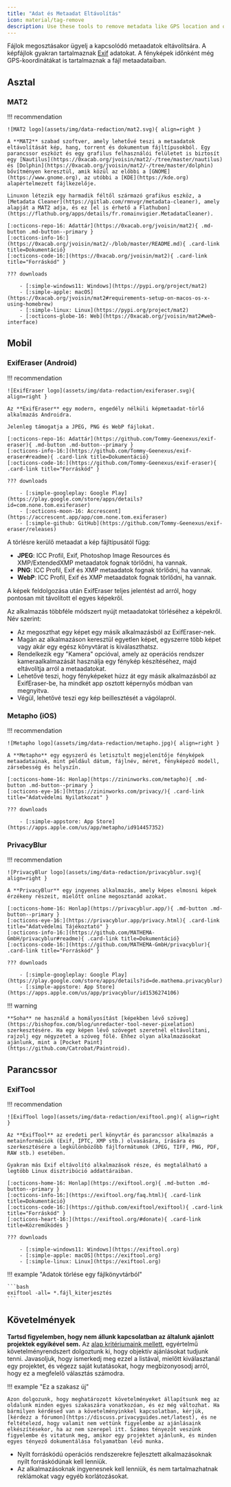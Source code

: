 ```yaml
---
title: "Adat és Metaadat Eltávolítás"
icon: material/tag-remove
description: Use these tools to remove metadata like GPS location and other identifying information from photos and files you share.
---
```


Fájlok megosztásakor ügyelj a kapcsolódó metaadatok eltávolítsára. A képfájlok gyakran tartalmaznak [Exif](https://en.wikipedia.org/wiki/Exif) adatokat. A fényképek időnként még GPS-koordinátákat is tartalmaznak a fájl metaadataiban.

## Asztal

### MAT2

!!! recommendation

    ![MAT2 logo](assets/img/data-redaction/mat2.svg){ align=right }
    
    A **MAT2** szabad szoftver, amely lehetővé teszi a metaadatok eltávolítását kép, hang, torrent és dokumentum fájltípusokból. Egy parancssor eszközt és egy grafilus felhasználói felületet is biztosít egy [Nautilus](https://0xacab.org/jvoisin/mat2/-/tree/master/nautilus) és [Dolphin](https://0xacab.org/jvoisin/mat2/-/tree/master/dolphin) bővítményen keresztül, amik közül az előbbi a [GNOME](https://www.gnome.org), az utóbbi a [KDE](https://kde.org) alapértelmezett fájlkezelője.
    
    Linuxon létezik egy harmadik féltől származó grafikus eszköz, a [Metadata Cleaner](https://gitlab.com/rmnvgr/metadata-cleaner), amely alapját a MAT2 adja, és ez [el is érhető a Flathubon](https://flathub.org/apps/details/fr.romainvigier.MetadataCleaner).
    
    [:octicons-repo-16: Adattár](https://0xacab.org/jvoisin/mat2){ .md-button .md-button--primary }
    [:octicons-info-16:](https://0xacab.org/jvoisin/mat2/-/blob/master/README.md){ .card-link title=Dokumentáció}
    [:octicons-code-16:](https://0xacab.org/jvoisin/mat2){ .card-link title="Forráskód" }
    
    ??? downloads
    
        - [:simple-windows11: Windows](https://pypi.org/project/mat2)
        - [:simple-apple: macOS](https://0xacab.org/jvoisin/mat2#requirements-setup-on-macos-os-x-using-homebrew)
        - [:simple-linux: Linux](https://pypi.org/project/mat2)
        - [:octicons-globe-16: Web](https://0xacab.org/jvoisin/mat2#web-interface)

## Mobil

### ExifEraser (Android)

!!! recommendation

    ![ExifEraser logo](assets/img/data-redaction/exiferaser.svg){ align=right }
    
    Az **ExifEraser** egy modern, engedély nélküli képmetaadat-törlő alkalmazás Androidra.
    
    Jelenleg támogatja a JPEG, PNG és WebP fájlokat.
    
    [:octicons-repo-16: Adattár](https://github.com/Tommy-Geenexus/exif-eraser){ .md-button .md-button--primary }
    [:octicons-info-16:](https://github.com/Tommy-Geenexus/exif-eraser#readme){ .card-link title=Dokumentáció}
    [:octicons-code-16:](https://github.com/Tommy-Geenexus/exif-eraser){ .card-link title="Forráskód" }
    
    ??? downloads
    
        - [:simple-googleplay: Google Play](https://play.google.com/store/apps/details?id=com.none.tom.exiferaser)
        - [:octicons-moon-16: Accrescent](https://accrescent.app/app/com.none.tom.exiferaser)
        - [:simple-github: GitHub](https://github.com/Tommy-Geenexus/exif-eraser/releases)

A törlésre kerülő metaadat a kép fájltípusától függ:

* **JPEG**: ICC Profil, Exif, Photoshop Image Resources és XMP/ExtendedXMP metaadatok fognak törlődni, ha vannak.
* **PNG**: ICC Profil, Exif és XMP metaadatok fognak törlődni, ha vannak.
* **WebP**: ICC Profil, Exif és XMP metaadatok fognak törlődni, ha vannak.

A képek feldolgozása után ExifEraser teljes jelentést ad arról, hogy pontosan mit távolított el egyes képekről.

Az alkalmazás többféle módszert nyújt metaadatokat törléséhez a képekről. Név szerint:

* Az megoszthat egy képet egy másik alkalmazásból az ExifEraser-nek.
* Magán az alkalmazáson keresztül egyetlen képet, egyszerre több képet vagy akár egy egész könyvtárat is kiválaszthatsz.
* Rendelkezik egy "Kamera" opcióval, amely az operációs rendszer kameraalkalmazását használja egy fénykép készítéséhez, majd eltávolítja arról a metaadatokat.
* Lehetővé teszi, hogy fényképeket húzz át egy másik alkalmazásból az ExifEraser-be, ha mindkét app osztott képernyős módban van megnyitva.
* Végül, lehetővé teszi egy kép beillesztését a vágólapról.

### Metapho (iOS)

!!! recommendation

    ![Metapho logo](assets/img/data-redaction/metapho.jpg){ align=right }
    
    A **Metapho** egy egyszerű és letisztult megjelenítője fényképek metaadatainak, mint például dátum, fájlnév, méret, fényképező modell, zársebesség és helyszín.
    
    [:octicons-home-16: Honlap](https://zininworks.com/metapho){ .md-button .md-button--primary }
    [:octicons-eye-16:](https://zininworks.com/privacy/){ .card-link title="Adatvédelmi Nyilatkozat" }
    
    ??? downloads
    
        - [:simple-appstore: App Store](https://apps.apple.com/us/app/metapho/id914457352)

### PrivacyBlur

!!! recommendation

    ![PrivacyBlur logo](assets/img/data-redaction/privacyblur.svg){ align=right }
    
    A **PrivacyBlur** egy ingyenes alkalmazás, amely képes elmosni képek érzékeny részeit, mielőtt online megosztanád azokat.
    
    [:octicons-home-16: Honlap](https://privacyblur.app/){ .md-button .md-button--primary }
    [:octicons-eye-16:](https://privacyblur.app/privacy.html){ .card-link title="Adatvédelmi Tájékoztató" }
    [:octicons-info-16:](https://github.com/MATHEMA-GmbH/privacyblur#readme){ .card-link title=Dokumentáció}
    [:octicons-code-16:](https://github.com/MATHEMA-GmbH/privacyblur){ .card-link title="Forráskód" }
    
    ??? downloads
    
        - [:simple-googleplay: Google Play](https://play.google.com/store/apps/details?id=de.mathema.privacyblur)
        - [:simple-appstore: App Store](https://apps.apple.com/us/app/privacyblur/id1536274106)

!!! warning

    **Soha** ne használd a homályosítást [képekben lévő szöveg](https://bishopfox.com/blog/unredacter-tool-never-pixelation) szerkesztésére. Ha egy képen lévő szöveget szeretnél eltávolítani, rajzolj egy négyzetet a szöveg fölé. Ehhez olyan alkalmazásokat ajánlunk, mint a [Pocket Paint](https://github.com/Catrobat/Paintroid).

## Parancssor

### ExifTool

!!! recommendation

    ![ExifTool logo](assets/img/data-redaction/exiftool.png){ align=right }
    
    Az **ExifTool** az eredeti perl könyvtár és parancssor alkalmazás a metainformációk (Exif, IPTC, XMP stb.) olvasására, írására és szerkesztésére a legkülönbözőbb fájlformátumok (JPEG, TIFF, PNG, PDF, RAW stb.) esetében.
    
    Gyakran más Exif eltávolító alkalmazások része, és megtalálható a legtöbb Linux disztribúció addattáraiban.
    
    [:octicons-home-16: Honlap](https://exiftool.org){ .md-button .md-button--primary }
    [:octicons-info-16:](https://exiftool.org/faq.html){ .card-link title=Dokumentáció}
    [:octicons-code-16:](https://github.com/exiftool/exiftool){ .card-link title="Forráskód" }
    [:octicons-heart-16:](https://exiftool.org/#donate){ .card-link title=Közreműködés }
    
    ??? downloads
    
        - [:simple-windows11: Windows](https://exiftool.org)
        - [:simple-apple: macOS](https://exiftool.org)
        - [:simple-linux: Linux](https://exiftool.org)

!!! example "Adatok törlése egy fájlkönyvtárból"

    ```bash
    exiftool -all= *.fájl_kiterjesztés
    ```

## Követelmények

**Tartsd figyelemben, hogy nem állunk kapcsolatban az általunk ajánlott projektek egyikével sem.** Az [alap kritériumaink mellett](about/criteria.md), egyértelmű követelményrendszert dolgoztunk ki, hogy objektív ajánlásokat tudjunk tenni. Javasoljuk, hogy ismerkedj meg ezzel a listával, mielőtt kiválasztanál egy projektet, és végezz saját kutatásokat, hogy megbizonyosodj arról, hogy ez a megfelelő választás számodra.

!!! example "Ez a szakasz új"

    Azon dolgozunk, hogy meghatározott követelményeket állapítsunk meg az oldalunk minden egyes szakaszára vonatkozóan, és ez még változhat. Ha bármilyen kérdésed van a követelményinkkel kapcsolatban, kérjük, [kérdezz a fórumon](https://discuss.privacyguides.net/latest), és ne feltételezd, hogy valamit nem vettünk figyelembe az ajánlásaink elkészítésekor, ha az nem szerepel itt. Számos tényezőt veszünk figyelembe és vitatunk meg, amikor egy projektet ajánlunk, és minden egyes tényező dokumentálása folyamatban lévő munka.

- Nyílt forráskódú operációs rendszerekre fejlesztett alkalmazásoknak nyílt forráskódúnak kell lenniük.
- Az alkalmazásoknak ingyenesnek kell lenniük, és nem tartalmazhatnak reklámokat vagy egyéb korlátozásokat.
